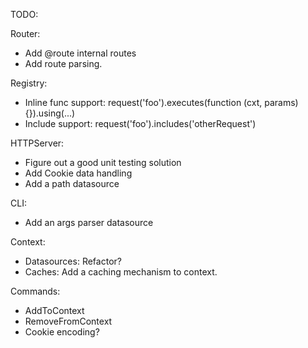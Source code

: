 TODO:

Router:

- Add @route internal routes
- Add route parsing.

Registry:

- Inline func support: request('foo').executes(function (cxt, params) {}).using(...)
- Include support: request('foo').includes('otherRequest')

HTTPServer:

- Figure out a good unit testing solution
- Add Cookie data handling
- Add a path datasource

CLI:

- Add an args parser datasource

Context:

- Datasources: Refactor?
- Caches: Add a caching mechanism to context.

Commands:

- AddToContext
- RemoveFromContext
- Cookie encoding?